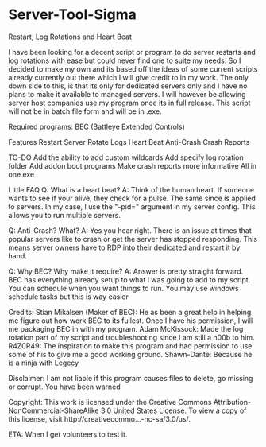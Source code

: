 Server-Tool-Sigma
=================

Restart, Log Rotations and Heart Beat

I have been looking for a decent script or program to do server restarts and log rotations with ease but could never find one to suite my needs. So I decided to make my own and its based off the ideas of some current scripts already currently out there which I will give credit to in my work. The only down side to this, is that its only for dedicated servers only and I have no plans to make it available to managed servers. I will however be allowing server host companies use my program once its in full release. This script will not be in batch file form and will be in .exe.

Required programs: BEC (Battleye Extended Controls)

Features
Restart Server
Rotate Logs
Heart Beat
Anti-Crash
Crash Reports

TO-DO
Add the ability to add custom wildcards
Add specify log rotation folder
Add addon boot programs
Make crash reports more informative
All in one exe

Little FAQ
Q: What is a heart beat?
A: Think of the human heart. If someone wants to see if your alive, they check for a pulse. The same since is applied to servers. In my case, I use the "-pid=" argument in my server config. This allows you to run multiple servers.

Q: Anti-Crash? What?
A: Yes you hear right. There is an issue at times that popular servers like to crash or get the server has stopped responding. This means server owners have to RDP into their dedicated and restart it by hand.

Q: Why BEC? Why make it require?
A: Answer is pretty straight forward. BEC has everything already setup to what I was going to add to my script. You can schedule when you want things to run. You may use windows schedule tasks but this is way easier


Credits:
Stian Mikalsen (Maker of BEC): He as been a great help in helping me figure out how work BEC to its fullest. Once I have his permission, I will me packaging BEC in with my program.
Adam McKissock: Made the log rotation part of my script and troubleshooting since I am still a n00b to him.
R4Z0R49: The inspiration to make this program and had permission to use some of his to give me a good working ground.
Shawn-Dante: Because he is a ninja with Legecy

Disclaimer: I am not liable if this program causes files to delete, go missing or corrupt. You have been warned


Copyright: This work is licensed under the Creative Commons Attribution-NonCommercial-ShareAlike 3.0 United States License. To view a copy of this license, visit http://creativecommo...-nc-sa/3.0/us/. 

ETA: When I get volunteers to test it.